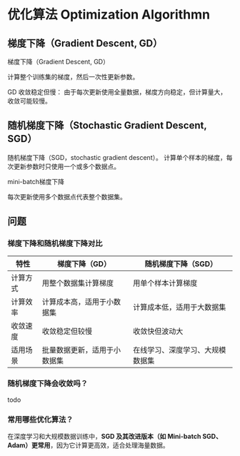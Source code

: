 # 优化算法 Optimization Algorithmn

## 梯度下降（Gradient Descent, GD）

梯度下降（Gradient Descent, GD）

计算整个训练集的梯度，然后一次性更新参数。

GD 收敛稳定但慢： 由于每次更新使用全量数据，梯度方向稳定，但计算量大，收敛可能较慢。

## 随机梯度下降（Stochastic Gradient Descent, SGD）

随机梯度下降（SGD，stochastic gradient descent）。
计算单个样本的梯度，每次更新参数时只使用一个或多个数据点。

mini-batch梯度下降

每次更新使用多个数据点代表整个数据集。

## 问题

### 梯度下降和随机梯度下降对比

| 特性     | **梯度下降（GD）**           | **随机梯度下降（SGD）**          |
| -------- | ---------------------------- | -------------------------------- |
| 计算方式 | 用整个数据集计算梯度         | 用单个样本计算梯度               |
| 计算效率 | 计算成本高，适用于小数据集   | 计算成本低，适用于大数据集       |
| 收敛速度 | 收敛稳定但较慢               | 收敛快但波动大                   |
| 适用场景 | 批量数据更新，适用于小数据集 | 在线学习、深度学习、大规模数据集 |

### 随机梯度下降会收敛吗？

todo

### 常用哪些优化算法？

在深度学习和大规模数据训练中，**SGD 及其改进版本（如 Mini-batch SGD、Adam）更常用**，因为它计算更高效，适合处理海量数据。